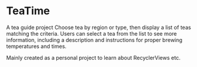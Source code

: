 # TeaTime
A tea guide project
Choose tea by region or type, then display a list of teas matching the criteria.
Users can select a tea from the list to see more information, including a description and instructions
for proper brewing temperatures and times. 

Mainly created as a personal project to learn about RecyclerViews etc.
